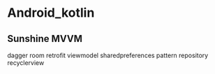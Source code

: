 Android_kotlin
=========================
Sunshine MVVM
-----------------------
dagger
room
retrofit
viewmodel
sharedpreferences
pattern repository
recyclerview




